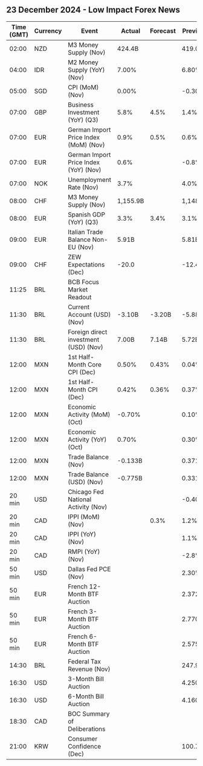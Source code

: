 ## 23 December 2024 - Low Impact Forex News

| Time (GMT) | Currency | Event | Actual | Forecast | Previous |
|------|----------|-------|--------|----------|----------|
| 02:00 | NZD | M3 Money Supply (Nov) | 424.4B |  | 419.0B |
| 04:00 | IDR | M2 Money Supply (YoY) (Nov) | 7.00% |  | 6.80% |
| 05:00 | SGD | CPI (MoM) (Nov) | 0.00% |  | -0.30% |
| 07:00 | GBP | Business Investment (YoY) (Q3) | 5.8% | 4.5% | 1.4% |
| 07:00 | EUR | German Import Price Index (MoM) (Nov) | 0.9% | 0.5% | 0.6% |
| 07:00 | EUR | German Import Price Index (YoY) (Nov) | 0.6% |  | -0.8% |
| 07:00 | NOK | Unemployment Rate (Nov) | 3.7% |  | 4.0% |
| 08:00 | CHF | M3 Money Supply (Nov) | 1,155.9B |  | 1,148.4B |
| 08:00 | EUR | Spanish GDP (YoY) (Q3) | 3.3% | 3.4% | 3.1% |
| 09:00 | EUR | Italian Trade Balance Non-EU (Nov) | 5.91B |  | 5.81B |
| 09:00 | CHF | ZEW Expectations (Dec) | -20.0 |  | -12.4 |
| 11:25 | BRL | BCB Focus Market Readout |  |  |  |
| 11:30 | BRL | Current Account (USD) (Nov) | -3.10B | -3.20B | -5.88B |
| 11:30 | BRL | Foreign direct investment (USD) (Nov) | 7.00B | 7.14B | 5.72B |
| 12:00 | MXN | 1st Half-Month Core CPI (Dec) | 0.50% | 0.43% | 0.04% |
| 12:00 | MXN | 1st Half-Month CPI (Dec) | 0.42% | 0.36% | 0.37% |
| 12:00 | MXN | Economic Activity (MoM) (Oct) | -0.70% |  | 0.10% |
| 12:00 | MXN | Economic Activity (YoY) (Oct) | 0.70% |  | 0.30% |
| 12:00 | MXN | Trade Balance (Nov) | -0.133B |  | 0.371B |
| 12:00 | MXN | Trade Balance (USD) (Nov) | -0.775B |  | 0.331B |
| 20 min | USD | Chicago Fed National Activity (Nov) |  |  | -0.40 |
| 20 min | CAD | IPPI (MoM) (Nov) |  | 0.3% | 1.2% |
| 20 min | CAD | IPPI (YoY) (Nov) |  |  | 1.1% |
| 20 min | CAD | RMPI (YoY) (Nov) |  |  | -2.8% |
| 50 min | USD | Dallas Fed PCE (Nov) |  |  | 2.30% |
| 50 min | EUR | French 12-Month BTF Auction |  |  | 2.372% |
| 50 min | EUR | French 3-Month BTF Auction |  |  | 2.770% |
| 50 min | EUR | French 6-Month BTF Auction |  |  | 2.575% |
| 14:30 | BRL | Federal Tax Revenue (Nov) |  |  | 247.92B |
| 16:30 | USD | 3-Month Bill Auction |  |  | 4.250% |
| 16:30 | USD | 6-Month Bill Auction |  |  | 4.160% |
| 18:30 | CAD | BOC Summary of Deliberations |  |  |  |
| 21:00 | KRW | Consumer Confidence (Dec) |  |  | 100.7 |
